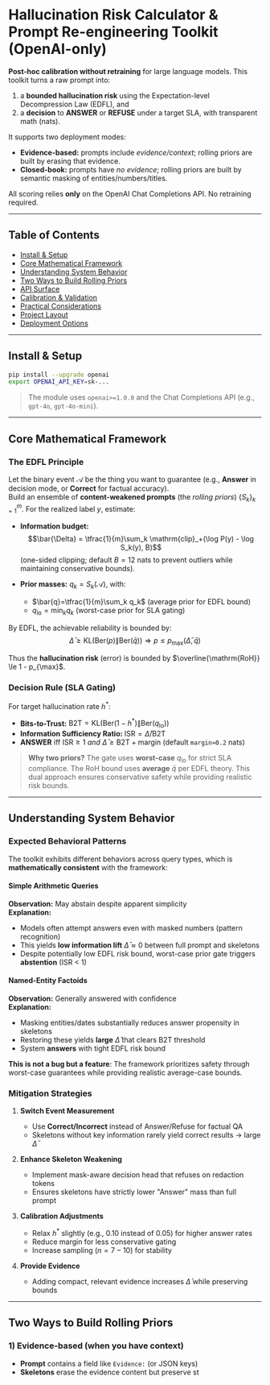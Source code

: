 # Hallucination Risk Calculator & Prompt Re-engineering Toolkit (OpenAI-only)

**Post-hoc calibration without retraining** for large language models. This toolkit turns a raw prompt into:  
1) a **bounded hallucination risk** using the Expectation-level Decompression Law (EDFL), and  
2) a **decision** to **ANSWER** or **REFUSE** under a target SLA, with transparent math (nats).

It supports two deployment modes:

- **Evidence-based:** prompts include *evidence/context*; rolling priors are built by erasing that evidence.
- **Closed-book:** prompts have *no evidence*; rolling priors are built by semantic masking of entities/numbers/titles.

All scoring relies **only** on the OpenAI Chat Completions API. No retraining required.

---

## Table of Contents
- [Install & Setup](#install--setup)
- [Core Mathematical Framework](#core-mathematical-framework)
- [Understanding System Behavior](#understanding-system-behavior)
- [Two Ways to Build Rolling Priors](#two-ways-to-build-rolling-priors)
- [API Surface](#api-surface)
- [Calibration & Validation](#calibration--validation)
- [Practical Considerations](#practical-considerations)
- [Project Layout](#project-layout)
- [Deployment Options](#deployment-options)

---

## Install & Setup

```bash
pip install --upgrade openai
export OPENAI_API_KEY=sk-...
```

> The module uses `openai>=1.0.0` and the Chat Completions API (e.g., `gpt-4o`, `gpt-4o-mini`).

---

## Core Mathematical Framework

### The EDFL Principle

Let the binary event $\mathcal{A}$ be the thing you want to guarantee (e.g., **Answer** in decision mode, or **Correct** for factual accuracy).  
Build an ensemble of **content-weakened prompts** (the *rolling priors*) $\{S_k\}_{k=1}^m$. For the realized label $y$, estimate:

- **Information budget:**  
  $$\bar{\Delta} = \tfrac{1}{m}\sum_k \mathrm{clip}_+(\log P(y) - \log S_k(y), B)$$
  (one-sided clipping; default $B=12$ nats to prevent outliers while maintaining conservative bounds).

- **Prior masses:** $q_k = S_k(\mathcal{A})$, with:
  - $\bar{q}=\tfrac{1}{m}\sum_k q_k$ (average prior for EDFL bound)
  - $q_{\text{lo}}=\min_k q_k$ (worst-case prior for SLA gating)

By EDFL, the achievable reliability is bounded by:  
$$\bar{\Delta} \ge \mathrm{KL}(\mathrm{Ber}(p) \| \mathrm{Ber}(\bar{q})) \Rightarrow p\le p_{\max}(\bar{\Delta},\bar{q})$$

Thus the **hallucination risk** (error) is bounded by $\overline{\mathrm{RoH}} \le 1 - p_{\max}$.

### Decision Rule (SLA Gating)

For target hallucination rate $h^*$:
- **Bits-to-Trust:** $\mathrm{B2T} = \mathrm{KL}(\mathrm{Ber}(1-h^*) \| \mathrm{Ber}(q_{\text{lo}}))$
- **Information Sufficiency Ratio:** $\mathrm{ISR} = \bar{\Delta}/\mathrm{B2T}$
- **ANSWER** iff $\mathrm{ISR}\ge 1$ *and* $\bar{\Delta} \ge \mathrm{B2T} + \text{margin}$ (default `margin≈0.2` nats)

> **Why two priors?** The gate uses **worst-case** $q_{\text{lo}}$ for strict SLA compliance. The RoH bound uses **average** $\bar{q}$ per EDFL theory. This dual approach ensures conservative safety while providing realistic risk bounds.

---

## Understanding System Behavior

### Expected Behavioral Patterns

The toolkit exhibits different behaviors across query types, which is **mathematically consistent** with the framework:

#### Simple Arithmetic Queries
**Observation:** May abstain despite apparent simplicity  
**Explanation:**
- Models often attempt answers even with masked numbers (pattern recognition)
- This yields **low information lift** $\bar{\Delta} \approx 0$ between full prompt and skeletons
- Despite potentially low EDFL risk bound, worst-case prior gate triggers **abstention** (ISR < 1)

#### Named-Entity Factoids
**Observation:** Generally answered with confidence  
**Explanation:**
- Masking entities/dates substantially reduces answer propensity in skeletons
- Restoring these yields **large** $\bar{\Delta}$ that clears B2T threshold
- System **answers** with tight EDFL risk bound

**This is not a bug but a feature**: The framework prioritizes safety through worst-case guarantees while providing realistic average-case bounds.

### Mitigation Strategies

1. **Switch Event Measurement**
   - Use **Correct/Incorrect** instead of Answer/Refuse for factual QA
   - Skeletons without key information rarely yield correct results → large $\bar{\Delta}$

2. **Enhance Skeleton Weakening**
   - Implement mask-aware decision head that refuses on redaction tokens
   - Ensures skeletons have strictly lower "Answer" mass than full prompt

3. **Calibration Adjustments**
   - Relax $h^*$ slightly (e.g., 0.10 instead of 0.05) for higher answer rates
   - Reduce margin for less conservative gating
   - Increase sampling ($n=7-10$) for stability

4. **Provide Evidence**
   - Adding compact, relevant evidence increases $\bar{\Delta}$ while preserving bounds

---

## Two Ways to Build Rolling Priors

### 1) Evidence-based (when you have context)

- **Prompt** contains a field like `Evidence:` (or JSON keys)
- **Skeletons** erase the evidence content but preserve st
